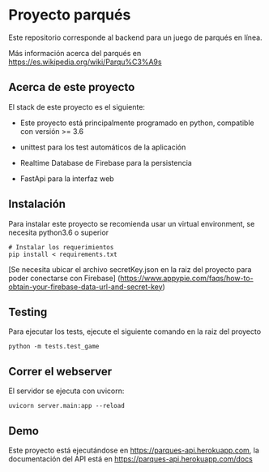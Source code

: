 # Proyecto  parqués

Este repositorio corresponde al backend para un juego de parqués en línea.

Más información acerca del parqués en https://es.wikipedia.org/wiki/Parqu%C3%A9s

## Acerca de este proyecto

El stack de este proyecto es el siguiente:

* Este proyecto está principalmente programado en python, compatible con versión >= 3.6

* unittest para los test automáticos de la aplicación

* Realtime Database de Firebase para la persistencia

* FastApi para la interfaz web

## Instalación

Para instalar este proyecto se recomienda usar un virtual environment, se necesita python3.6 o superior

    # Instalar los requerimientos
    pip install < requirements.txt

[Se necesita ubicar el archivo secretKey.json en la raiz del proyecto para poder conectarse con Firebase] (https://www.appypie.com/faqs/how-to-obtain-your-firebase-data-url-and-secret-key)

## Testing

Para ejecutar los tests, ejecute el siguiente comando en la raiz del proyecto

    python -m tests.test_game

## Correr el webserver

El servidor se ejecuta con uvicorn:

    uvicorn server.main:app --reload

## Demo

Este proyecto está ejecutándose en https://parques-api.herokuapp.com, la documentación del API está en https://parques-api.herokuapp.com/docs
